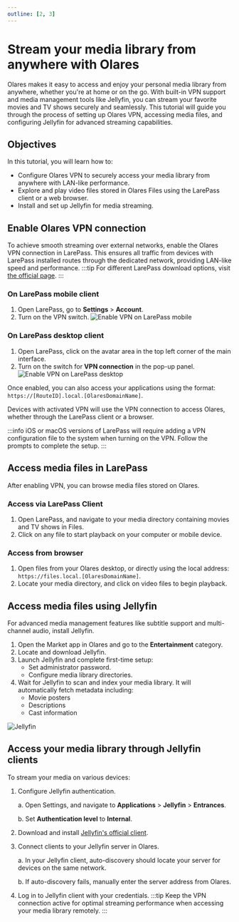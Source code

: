 ```yaml
---
outline: [2, 3]
---
```


# Stream your media library from anywhere with Olares
Olares makes it easy to access and enjoy your personal media library from anywhere, whether you're at home or on the go. With built-in VPN support and media management tools like Jellyfin, you can stream your favorite movies and TV shows securely and seamlessly. This tutorial will guide you through the process of setting up Olares VPN, accessing media files, and configuring Jellyfin for advanced streaming capabilities.

## Objectives
In this tutorial, you will learn how to:
- Configure Olares VPN to securely access your media library from anywhere with LAN-like performance.
- Explore and play video files stored in Olares Files using the LarePass client or a web browser.
- Install and set up Jellyfin for media streaming.

## Enable Olares VPN connection
To achieve smooth streaming over external networks, enable the Olares VPN connection in LarePass. This ensures all traffic from devices with LarePass installed routes through the dedicated network, providing LAN-like speed and performance.
:::tip
For different LarePass download options, visit [the official page](https://www.olares.xyz/larepass).
:::

### On LarePass mobile client
1. Open LarePass, go to **Settings** > **Account**.
2. Turn on the VPN switch.
   ![Enable VPN on LarePass mobile](/images/manual/use-cases/vpn-mobile.png#bordered)
### On LarePass desktop client
1. Open LarePass, click on the avatar area in the top left corner of the main interface.
2. Turn on the switch for **VPN connection** in the pop-up panel.
   ![Enable VPN on LarePass desktop](/images/manual/use-cases/vpn-desktop.png#bordered)

Once enabled, you can also access your applications using the format: `https://[RouteID].local.[OlaresDomainName]`.

Devices with activated VPN will use the VPN connection to access Olares, whether through the LarePass client or a browser.

:::info
iOS or macOS versions of LarePass will require adding a VPN configuration file to the system when turning on the VPN. Follow the prompts to complete the setup.
:::

## Access media files in LarePass
After enabling VPN, you can browse media files stored on Olares.

### Access via LarePass Client
1. Open LarePass, and navigate to your media directory containing movies and TV shows in Files.
2. Click on any file to start playback on your computer or mobile device.

### Access from browser
1. Open files from your Olares desktop, or directly using the local address: `https://files.local.[OlaresDomainName]`.
2. Locate your media directory, and click on video files to begin playback.

## Access media files using Jellyfin
For advanced media management features like subtitle support and multi-channel audio, install Jellyfin.

1. Open the Market app in Olares and go to the **Entertainment** category.
2. Locate and download Jellyfin.
3. Launch Jellyfin and complete first-time setup:
   - Set administrator password.
   - Configure media library directories.
4. Wait for Jellyfin to scan and index your media library. It will automatically fetch metadata including:
   - Movie posters 
   - Descriptions 
   - Cast information 

![Jellyfin](/images/manual/use-cases/jellyfin.png#bordered)
## Access your media library through Jellyfin clients
To stream your media on various devices:

1. Configure Jellyfin authentication. 
    
   a. Open Settings, and navigate to **Applications** > **Jellyfin** > **Entrances**.

   b. Set **Authentication level** to **Internal**.
2. Download and install [Jellyfin's official client](https://jellyfin.org/downloads/).
3. Connect clients to your Jellyfin server in Olares. 

   a. In your Jellyfin client, auto-discovery should locate your server for devices on the same network.

   b. If auto-discovery fails, manually enter the server address from Olares.

4. Log in to Jellyfin client with your credentials.
:::tip
Keep the VPN connection active for optimal streaming performance when accessing your media library remotely.
:::
